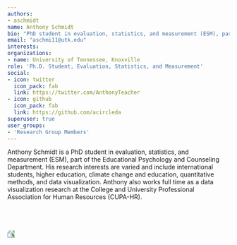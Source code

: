 ```yaml
---
authors:
- aschmidt
name: Anthony Schmidt
bio: "PhD student in evaluation, statistics, and measurement (ESM), part of the Educational Psychology and Counseling Department."
email: "aschmi11@utk.edu"
interests:
organizations:
- name: University of Tennessee, Knoxville
role: 'Ph.D. Student, Evaluation, Statistics, and Measurement'
social:
- icon: twitter
  icon_pack: fab
  link: https://twitter.com/AnthonyTeacher
- icon: github
  icon_pack: fab
  link: https://github.com/acircleda
superuser: true
user_groups:
- 'Research Group Members'
---
```


Anthony Schmidt is a PhD student in evaluation, statistics, and measurement (ESM), part of the Educational Psychology and Counseling Department. His research interests are varied and include international students, higher education, climate change and education, quantitative methods, and data visualization. Anthony also works full time as a data visualization research at the College and University Professional Association for Human Resources (CUPA-HR).
<br>
<br>
<br>
<br>
<br>
<img src="/img/aschmidt.jpg" style = "transform: rotate(270deg); max-width:65%"/>

